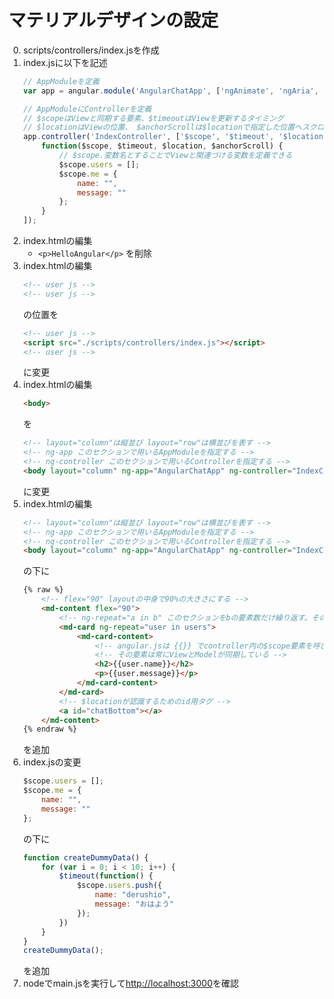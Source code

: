 # マテリアルデザインの設定
0. scripts/controllers/index.jsを作成
0. index.jsに以下を記述
	``` JavaScript
	// AppModuleを定義
	var app = angular.module('AngularChatApp', ['ngAnimate', 'ngAria', 'ngMaterial']);

	// AppModuleにControllerを定義
	// $scopeはViewと同期する要素、$timeoutはViewを更新するタイミング
	// $locationはViewの位置、 $anchorScrollは$locationで指定した位置へスクロールする機能を持つ
	app.controller('IndexController', ['$scope', '$timeout', '$location', '$anchorScroll',
		function($scope, $timeout, $location, $anchorScroll) {
			// $scope.変数名とすることでViewと関連づける変数を定義できる
			$scope.users = [];
			$scope.me = {
				name: "",
				message: ""
			};
		}
	]);
	```
0. index.htmlの編集
	* `<p>HelloAngular</p>` を削除
0. index.htmlの編集
	``` html
	<!-- user js -->
	<!-- user js -->
	```
	の位置を
	``` html
	<!-- user js -->
	<script src="./scripts/controllers/index.js"></script>
	<!-- user js -->
	```
	に変更
0. index.htmlの編集
	``` html
	<body>
	```
	を
	``` html
	<!-- layout="column"は縦並び layout="row"は横並びを表す -->
	<!-- ng-app このセクションで用いるAppModuleを指定する -->
	<!-- ng-controller このセクションで用いるControllerを指定する -->
	<body layout="column" ng-app="AngularChatApp" ng-controller="IndexController">
	```
	に変更
0. index.htmlの編集
	``` html
	<!-- layout="column"は縦並び layout="row"は横並びを表す -->
	<!-- ng-app このセクションで用いるAppModuleを指定する -->
	<!-- ng-controller このセクションで用いるControllerを指定する -->
	<body layout="column" ng-app="AngularChatApp" ng-controller="IndexController">
	```
	の下に
	``` html
	{% raw %}
		<!-- flex="90" layoutの中身で90%の大きさにする -->
		<md-content flex="90">
			<!-- ng-repeat="a in b" このセクションをbの要素数だけ繰り返す。その間はaに対応する要素が代入される -->
			<md-card ng-repeat="user in users">
				<md-card-content>
					<!-- angular.jsは {{}} でcontroller内の$scope要素を呼び出すことができる -->
					<!-- その要素は常にViewとModelが同期している -->
					<h2>{{user.name}}</h2>
					<p>{{user.message}}</p>
				</md-card-content>
			</md-card>
			<!-- $locationが認識するためのid用タグ -->
			<a id="chatBottom"></a>
		</md-content>
	{% endraw %}
	```
	を追加
0. index.jsの変更
	``` JavaScript
	$scope.users = [];
	$scope.me = {
		name: "",
		message: ""
	};
	```
	の下に
	``` JavaScript
	function createDummyData() {
		for (var i = 0; i < 10; i++) {
			$timeout(function() {
				$scope.users.push({
					name: "derushio",
					message: "おはよう"
				});
			})
		}
	}
	createDummyData();
	```
	を追加
0. nodeでmain.jsを実行して[http://localhost:3000](http://localhost:3000)を確認
